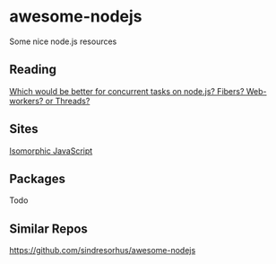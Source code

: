 # awesome-nodejs
Some nice node.js resources

## Reading

[Which would be better for concurrent tasks on node.js? Fibers? Web-workers? or Threads?](http://stackoverflow.com/questions/10773564/which-would-be-better-for-concurrent-tasks-on-node-js-fibers-web-workers-or-t)

## Sites

[Isomorphic JavaScript](http://isomorphic.net/)

## Packages

Todo

## Similar Repos

https://github.com/sindresorhus/awesome-nodejs
